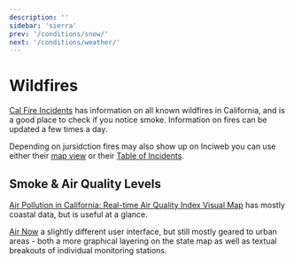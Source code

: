 ```yaml
---
description: ''
sidebar: 'sierra'
prev: '/conditions/snow/'
next: '/conditions/weather/'
---
```


# Wildfires

[Cal Fire Incidents](https://www.fire.ca.gov/incidents/) has information on all known wildfires in California, and is a good place to check if you notice smoke. Information on fires can be updated a few times a day.

Depending on jursidction fires may also show up on Inciweb you can use either their [map view](https://inciweb.nwcg.gov/) or their [
Table of Incidents](https://inciweb.nwcg.gov/accessible-view/).

## Smoke & Air Quality Levels

[Air Pollution in California: Real-time Air Quality Index Visual Map](https://aqicn.org/map/california/) has mostly coastal data, but is useful at a glance.

[Air Now](https://cfpub.epa.gov/airnow/index.cfm?action=airnow.local_state&stateid=5&mapcenter=0&tabs=0) a slightly different user interface, but still mostly geared to urban areas - both a more graphical layering on the state map as well as textual breakouts of individual monitoring stations.